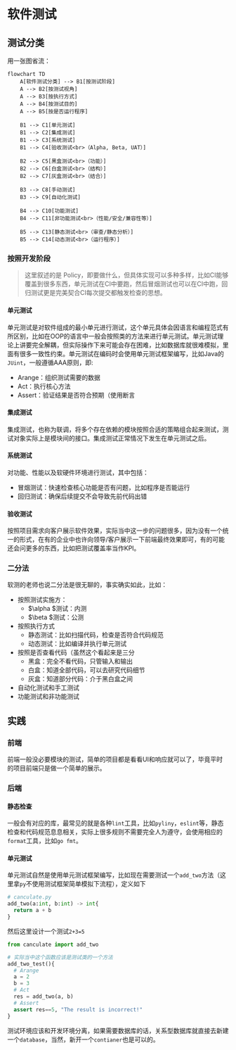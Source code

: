 # 软件测试

## 测试分类

用一张图省流：

```mermaid
flowchart TD
    A[软件测试分类] --> B1[按测试阶段]
    A --> B2[按测试视角]
    A --> B3[按执行方式]
    A --> B4[按测试目的]
    A --> B5[按是否运行程序]

    B1 --> C1[单元测试]
    B1 --> C2[集成测试]
    B1 --> C3[系统测试]
    B1 --> C4[验收测试<br>（Alpha, Beta, UAT）]

    B2 --> C5[黑盒测试<br>（功能）]
    B2 --> C6[白盒测试<br>（结构）]
    B2 --> C7[灰盒测试<br>（结合）]

    B3 --> C8[手动测试]
    B3 --> C9[自动化测试]

    B4 --> C10[功能测试]
    B4 --> C11[非功能测试<br>（性能/安全/兼容性等）]

    B5 --> C13[静态测试<br>（审查/静态分析）]
    B5 --> C14[动态测试<br>（运行程序）]
```

### 按照开发阶段

> 这里叙述的是 Policy，即要做什么，但具体实现可以多种多样，比如CI能够覆盖到很多东西，单元测试在CI中要跑，然后冒烟测试也可以在CI中跑，回归测试更是完美契合CI每次提交都触发检查的思想。

#### 单元测试

单元测试是对软件组成的最小单元进行测试，这个单元具体会因语言和编程范式有所区别，比如在OOP的语言中一般会按照类的方法来进行单元测试。单元测试理论上讲要完全解耦，但实际操作下来可能会存在困难，比如数据库就很难模拟，里面有很多一致性约束。单元测试在编码时会使用单元测试框架编写，比如Java的`JUint`，一般遵循AAA原则，即:

- Arange：组织测试需要的数据
- Act：执行核心方法
- Assert：验证结果是否符合预期（使用断言

#### 集成测试

集成测试，也称为联调，将多个存在依赖的模块按照合适的策略组合起来测试，测试对象实际上是模块间的接口。集成测试正常情况下发生在单元测试之后。

#### 系统测试

对功能、性能以及软硬件环境进行测试，其中包括：

- 冒烟测试：快速检查核心功能是否有问题，比如程序是否能运行
- 回归测试：确保后续提交不会导致先前代码出错

#### 验收测试

按照项目需求向客户展示软件效果，实际当中这一步的问题很多，因为没有一个统一的形式，在有的企业中也许向领导/客户展示一下前端最终效果即可，有的可能还会问更多的东西，比如把测试覆盖率当作KPI。


### 二分法

软测的老师也说二分法是很无聊的，事实确实如此，比如：

- 按照测试实施方：
  - $\alpha $测试：内测
  - $\beta $测试：公测
- 按照执行方式
  - 静态测试：比如扫描代码，检查是否符合代码规范
  - 动态测试：比如编译并执行单元测试
- 按照是否查看代码（虽然这个看起来是三分
  - 黑盒：完全不看代码，只管输入和输出
  - 白盒：知道全部代码，可以去研究代码细节
  - 灰盒：知道部分代码：介于黑白盒之间
- 自动化测试和手工测试
- 功能测试和非功能测试

## 实践

### 前端

前端一般没必要模块的测试，简单的项目都是看看UI和响应就可以了，毕竟平时的项目前端只是做一个简单的展示。

### 后端

#### 静态检查

一般会有对应的库，最常见的就是各种`lint`工具，比如`pyliny`，`eslint`等，静态检查和代码规范息息相关，实际上很多规则不需要完全人为遵守，会使用相应的`format`工具，比如`go fmt`。

#### 单元测试

单元测试自然是使用单元测试框架编写，比如现在需要测试一个`add_two`方法（这里拿`py`不使用测试框架简单模拟下流程），定义如下

```py
# canculate.py
add_two(a:int, b:int) -> int{
  return a + b
}
```

然后这里设计一个测试`2+3=5`

```py
from canculate import add_two

# 实际当中这个函数应该是测试类的一个方法
add_two_test(){
  # Arange
  a = 2
  b = 3
  # Act
  res = add_two(a, b)
  # Assert
  assert res==5, "The result is incorrect!"
}
```

测试环境应该和开发环境分离，如果需要数据库的话，关系型数据库就直接去新建一个`database`，当然，新开一个`contianer`也是可以的。